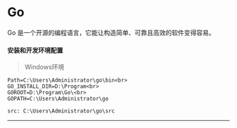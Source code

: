 # Go
Go 是一个开源的编程语言，它能让构造简单、可靠且高效的软件变得容易。

#### 安装和开发环境配置

> Windows环境

    Path=C:\Users\Administrator\go\bin<br>
    GO_INSTALL_DIR=D:\Program<br>
    GOROOT=D:\Program\Go\<br>
    GOPATH=C:\Users\Administrator\go

    src: C:\Users\Administrator\go\src

----
